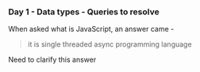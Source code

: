 ### Day 1 - Data types - Queries to resolve

When asked what is JavaScript, an answer came - 
> it is single threaded async programming language

Need to clarify this answer

